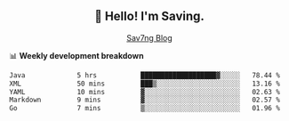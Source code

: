 <h2 align="center">👋 Hello! I'm Saving.</h2>
<p align="center">
  <a href="https://sav7ng.com">Sav7ng Blog</a>
</p>

📊 **Weekly development breakdown**

<!--START_SECTION:waka-->

```txt
Java             5 hrs           ███████████████████▓░░░░░   78.44 %
XML              50 mins         ███▒░░░░░░░░░░░░░░░░░░░░░   13.16 %
YAML             10 mins         ▓░░░░░░░░░░░░░░░░░░░░░░░░   02.63 %
Markdown         9 mins          ▓░░░░░░░░░░░░░░░░░░░░░░░░   02.57 %
Go               7 mins          ▒░░░░░░░░░░░░░░░░░░░░░░░░   01.96 %
```

<!--END_SECTION:waka-->
